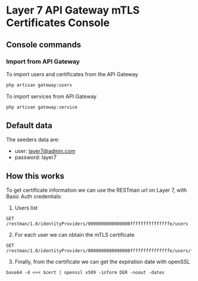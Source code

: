 # Layer 7 API Gateway mTLS Certificates Console

## Console commands

### Import from API Gateway

To import users and certificates from the API Gateway

```bash
php artisan gateway:users
```

To import services from API Gateway

```bash
php artisan gateway:service
```

## Default data

The seeders data are:

- user: layer7@admin.com
- password: layer7

## How this works

To get certificate information we can use the RESTman url on Layer 7, with Basic Auth credentials:

1. Users list

```
GET /restman/1.0/identityProviders/0000000000000000fffffffffffffffe/users
```

2. For each user we can obtain the mTLS certificate

```
GET /restman/1.0/identityProviders/0000000000000000fffffffffffffffe/users/{{USER_ID}}/certificate
```

3. Finally, from the certificate we can get the expiration date with openSSL

```
base64 -d <<< $cert | openssl x509 -inform DER -noout -dates
```
